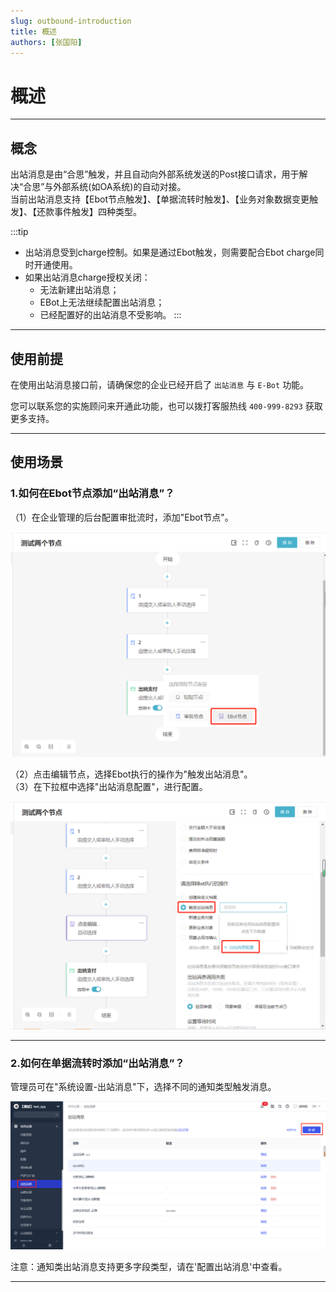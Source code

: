```yaml
---
slug: outbound-introduction
title: 概述
authors: [张国阳]
---
```


# 概述

---
## 概念
出站消息是由“合思”触发，并且自动向外部系统发送的Post接口请求，用于解决“合思”与外部系统(如OA系统)的自动对接。<br/>
当前出站消息支持【Ebot节点触发】、【单据流转时触发】、【业务对象数据变更触发】、【还款事件触发】四种类型。

:::tip
- 出站消息受到charge控制。如果是通过Ebot触发，则需要配合Ebot charge同时开通使用。
- 如果出站消息charge授权关闭：
  - 无法新建出站消息；
  - EBot上无法继续配置出站消息；
  - 已经配置好的出站消息不受影响。
:::

---
## 使用前提
在使用出站消息接口前，请确保您的企业已经开启了 `出站消息` 与 `E-Bot` 功能。

您可以联系您的实施顾问来开通此功能，也可以拨打客服热线 `400-999-8293` 获取更多支持。

---
## 使用场景
### 1.如何在Ebot节点添加“出站消息”？

（1）在企业管理的后台配置审批流时，添加"Ebot节点"。

![image](images/addEbot.png)

（2）点击编辑节点，选择Ebot执行的操作为"触发出站消息"。<br/>
（3）在下拉框中选择"出站消息配置"，进行配置。

![image](images/ebotConfig.png)

---
### 2.如何在单据流转时添加“出站消息”？

管理员可在"系统设置-出站消息"下，选择不同的通知类型触发消息。

![image](images/createOutbound.png)

注意：通知类出站消息支持更多字段类型，请在'配置出站消息'中查看。

---



